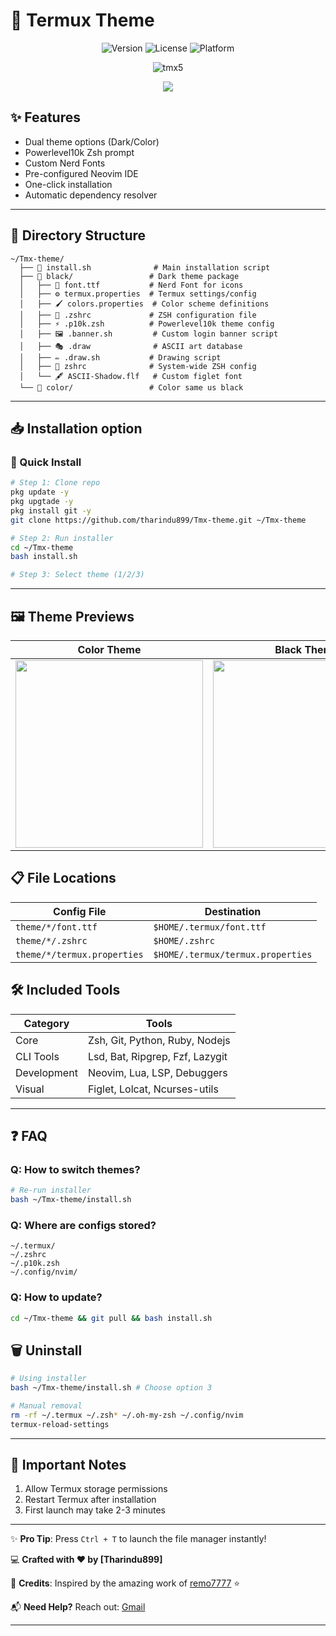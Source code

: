 
# 🎨 Termux Theme

<div align="center">
  <img src="https://img.shields.io/badge/Version-2.0.0-blue" alt="Version">
  <img src="https://img.shields.io/badge/License-MIT-green" alt="License">
  <img src="https://img.shields.io/badge/Platform-Termux-orange" alt="Platform">
</div>

<p align="center">
  <img src="https://github.com/tharindu899/Tmx-theme/blob/master/src/img/tmx5.jpg" alt="tmx5" />
</p>

<p align="center">
  <img src="https://img.shields.io/badge/Termux_Theme_Customizer-2D3436?style=for-the-badge&logo=android&logoColor=white&labelColor=2D3436" />
</p>

## ✨ Features
- Dual theme options (Dark/Color)
- Powerlevel10k Zsh prompt
- Custom Nerd Fonts
- Pre-configured Neovim IDE
- One-click installation
- Automatic dependency resolver
___
## 📂 Directory Structure
```env
~/Tmx-theme/
  ├── 📜 install.sh              # Main installation script
  ├── 📁 black/                 # Dark theme package
  │   ├── 🎨 font.ttf           # Nerd Font for icons
  │   ├── ⚙️ termux.properties  # Termux settings/config
  │   ├── 🖌️ colors.properties  # Color scheme definitions
  │   ├── 🐧 .zshrc             # ZSH configuration file
  │   ├── ⚡ .p10k.zsh          # Powerlevel10k theme config
  │   ├── 🖼️ .banner.sh         # Custom login banner script
  │   ├── 🎭 .draw              # ASCII art database
  │   ├── ✏️ .draw.sh           # Drawing script
  │   ├── 📜 zshrc              # System-wide ZSH config
  │   └── 🖋️ ASCII-Shadow.flf   # Custom figlet font
  └── 📁 color/                 # Color same us black
```
___
## 📥 Installation option
### 🚀 Quick Install

```bash
# Step 1: Clone repo
pkg update -y
pkg upgtade -y
pkg install git -y
git clone https://github.com/tharindu899/Tmx-theme.git ~/Tmx-theme
```

```bash
# Step 2: Run installer
cd ~/Tmx-theme
bash install.sh

# Step 3: Select theme (1/2/3)
```
___

## 🖼️ Theme Previews
| Color Theme | Black Theme |
|-------------|-------------|
| <img src="https://i.imgur.com/84qJ3vP.jpeg" width="300"> | <img src="https://i.imgur.com/FUwyvU8.jpeg" width="300"> |

## 📋 File Locations
| Config File          | Destination               |
|----------------------|---------------------------|
| `theme/*/font.ttf`   | `$HOME/.termux/font.ttf`  |
| `theme/*/.zshrc`     | `$HOME/.zshrc`            |
| `theme/*/termux.properties` | `$HOME/.termux/termux.properties` |

## 🛠️ Included Tools
| Category       | Tools                              |
|----------------|------------------------------------|
| Core           | Zsh, Git, Python, Ruby, Nodejs     |
| CLI Tools      | Lsd, Bat, Ripgrep, Fzf, Lazygit    |
| Development    | Neovim, Lua, LSP, Debuggers        |
| Visual         | Figlet, Lolcat, Ncurses-utils      |
___
## ❓ FAQ
### Q: How to switch themes?
```bash
# Re-run installer
bash ~/Tmx-theme/install.sh
```

### Q: Where are configs stored?
```
~/.termux/
~/.zshrc
~/.p10k.zsh
~/.config/nvim/
```

### Q: How to update?
```bash
cd ~/Tmx-theme && git pull && bash install.sh
```

## 🗑️ Uninstall
```bash
# Using installer
bash ~/Tmx-theme/install.sh # Choose option 3

# Manual removal
rm -rf ~/.termux ~/.zsh* ~/.oh-my-zsh ~/.config/nvim
termux-reload-settings
```
___
## 📌 Important Notes
1. Allow Termux storage permissions
2. Restart Termux after installation
3. First launch may take 2-3 minutes

---

✨ **Pro Tip**: Press `Ctrl + T` to launch the file manager instantly!

💻 **Crafted with ❤️ by [Tharindu899]**

🔗 **Credits**: Inspired by the amazing work of [remo7777](https://github.com/remo7777/T-Header) ⭐

📬 **Need Help?** Reach out: [Gmail](tprabath81@gmail.com)

---
